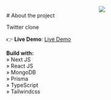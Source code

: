 <div align='center'>
  <img src='/assets/images/twitter-x-logo.png'>
</div>
# About the project

Twitter clone

👉 **Live Demo**: [Live Demo](https://twitter-ccristiann.vercel.app)

**Build with:** \
» Next JS \
» React JS \
» MongoDB \
» Prisma \
» TypeScript \
» Tailwindcss
